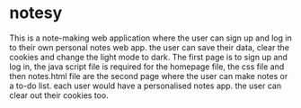 # notesy
This is a note-making web application where the user can sign up and log in to their own personal notes web app. the user can save their data, clear the cookies and change the light mode to dark.
The first page is to sign up and log in, the java script file is required for the homepage file, the css file and then notes.html file are the second page where the user can make notes or a to-do list.
each user would have a personalised notes app.
the user can clear out their cookies too.
